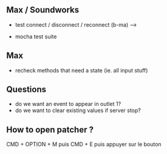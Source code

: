 ## Max / Soundworks

- test connect / disconnect / reconnect (b-ma)
  --> 

- mocha test suite

## Max

- recheck methods that need a state (ie. all input stuff)


## Questions

- do we want an event to appear in outlet 1?
- do we want to clear existing values if server stop?

## How to open patcher ?
CMD + OPTION + M puis CMD + E puis appuyer sur le bouton

